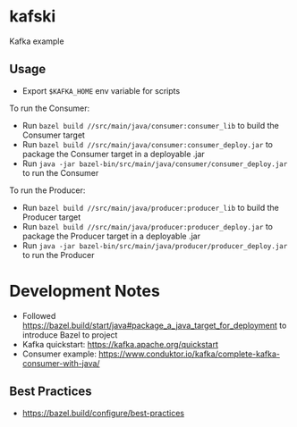 # kafski
Kafka example

## Usage

- Export `$KAFKA_HOME` env variable for scripts

To run the Consumer:
- Run `bazel build //src/main/java/consumer:consumer_lib` to build the Consumer target 
- Run `bazel build //src/main/java/consumer:consumer_deploy.jar` to package the Consumer target in a deployable .jar
- Run `java -jar bazel-bin/src/main/java/consumer/consumer_deploy.jar` to run the Consumer

To run the Producer:
- Run `bazel build //src/main/java/producer:producer_lib` to build the Producer target
- Run `bazel build //src/main/java/producer:producer_deploy.jar` to package the Producer target in a deployable .jar
- Run `java -jar bazel-bin/src/main/java/producer/producer_deploy.jar` to run the Producer

# Development Notes
- Followed https://bazel.build/start/java#package_a_java_target_for_deployment to introduce Bazel to project
- Kafka quickstart: https://kafka.apache.org/quickstart
- Consumer example: https://www.conduktor.io/kafka/complete-kafka-consumer-with-java/

## Best Practices
- https://bazel.build/configure/best-practices
